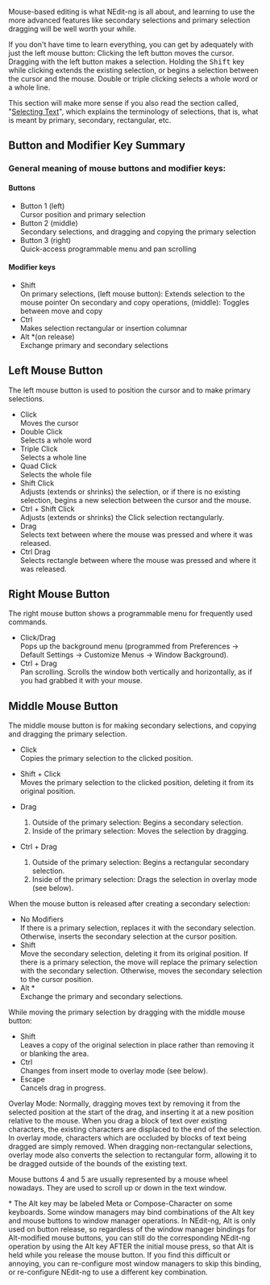 
Mouse-based editing is what NEdit-ng is all about, and learning to use the
more advanced features like secondary selections and primary selection
dragging will be well worth your while.

If you don't have time to learn everything, you can get by adequately
with just the left mouse button: Clicking the left button moves the
cursor. Dragging with the left button makes a selection. Holding the
<kbd>Shift</kbd> key while clicking extends the existing selection, or begins a
selection between the cursor and the mouse. Double or triple clicking
selects a whole word or a whole line.

This section will make more sense if you also read the section called,
"[Selecting Text](02.md)", which explains the terminology of
selections, that is, what is meant by primary, secondary, rectangular,
etc.

## Button and Modifier Key Summary

### General meaning of mouse buttons and modifier keys:

#### Buttons

  - Button 1 (left)  
    Cursor position and primary selection
  - Button 2 (middle)  
    Secondary selections, and dragging and copying the primary selection
  - Button 3 (right)  
    Quick-access programmable menu and pan scrolling

#### Modifier keys

  - Shift  
    On primary selections, (left mouse button): Extends selection to the
    mouse pointer
    On secondary and copy operations, (middle): Toggles between move and
    copy
  - Ctrl  
    Makes selection rectangular or insertion columnar
  - Alt \*(on release)  
    Exchange primary and secondary selections

## Left Mouse Button

The left mouse button is used to position the cursor and to make primary
selections.

  - Click  
    Moves the cursor
  - Double Click  
    Selects a whole word
  - Triple Click  
    Selects a whole line
  - Quad Click  
    Selects the whole file
  - Shift Click  
    Adjusts (extends or shrinks) the selection, or if there is no
    existing selection, begins a new selection between the cursor and
    the mouse.
  - Ctrl + Shift Click  
    Adjusts (extends or shrinks) the Click selection rectangularly.
  - Drag  
    Selects text between where the mouse was pressed and where it was
    released.
  - Ctrl Drag  
    Selects rectangle between where the mouse was pressed and where it
    was released.

## Right Mouse Button

The right mouse button shows a programmable menu for frequently used
commands.

  - Click/Drag  
    Pops up the background menu (programmed from Preferences &rarr;
    Default Settings &rarr; Customize Menus &rarr; Window Background).
  - Ctrl + Drag  
    Pan scrolling. Scrolls the window both vertically and horizontally,
    as if you had grabbed it with your mouse.

## Middle Mouse Button

The middle mouse button is for making secondary selections, and copying
and dragging the primary selection.

  - Click  
    Copies the primary selection to the clicked position.

  - Shift + Click  
    Moves the primary selection to the clicked position, deleting it
    from its original position.

  - Drag  
    
    1.  Outside of the primary selection: Begins a secondary selection.
    2.  Inside of the primary selection: Moves the selection by
        dragging.

  - Ctrl + Drag  
    
    1.  Outside of the primary selection: Begins a rectangular secondary
        selection.
    2.  Inside of the primary selection: Drags the selection in overlay
        mode (see below).

When the mouse button is released after creating a secondary selection:

  - No Modifiers  
    If there is a primary selection, replaces it with the secondary
    selection. Otherwise, inserts the secondary selection at the cursor
    position.
  - Shift  
    Move the secondary selection, deleting it from its original
    position. If there is a primary selection, the move will replace the
    primary selection with the secondary selection. Otherwise, moves the
    secondary selection to the cursor position.
  - Alt \*  
    Exchange the primary and secondary selections.

While moving the primary selection by dragging with the middle mouse
button:

  - Shift  
    Leaves a copy of the original selection in place rather than
    removing it or blanking the area.
  - Ctrl  
    Changes from insert mode to overlay mode (see below).
  - Escape  
    Cancels drag in progress.

Overlay Mode: Normally, dragging moves text by removing it from the
selected position at the start of the drag, and inserting it at a new
position relative to the mouse. When you drag a block of text over
existing characters, the existing characters are displaced to the end of
the selection. In overlay mode, characters which are occluded by blocks
of text being dragged are simply removed. When dragging non-rectangular
selections, overlay mode also converts the selection to rectangular
form, allowing it to be dragged outside of the bounds of the existing
text.

Mouse buttons 4 and 5 are usually represented by a mouse wheel nowadays.
They are used to scroll up or down in the text window.

\* The Alt key may be labeled Meta or Compose-Character on some
keyboards. Some window managers may bind combinations of the Alt key and
mouse buttons to window manager operations. In NEdit-ng, Alt is only
used on button release, so regardless of the window manager bindings for
Alt-modified mouse buttons, you can still do the corresponding NEdit-ng
operation by using the Alt key AFTER the initial mouse press, so that
Alt is held while you release the mouse button. If you find this
difficult or annoying, you can re-configure most window managers to skip
this binding, or re-configure NEdit-ng to use a different key
combination.
